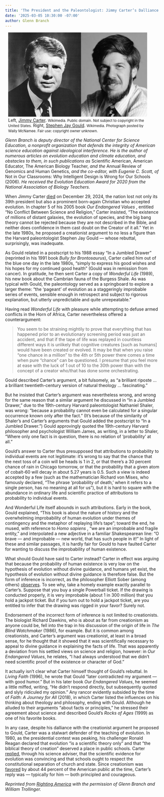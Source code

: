 ```yaml
---
title: 'The President and the Paleontologist: Jimmy Carter’s Dalliance with Creationism and Stephen Jay Gould’s Stumble in Rebutting It'
date: '2025-03-05 10:30:00 -07:00'
author: Glenn Branch
---
```


<figure class="on-the-left-side" style="margin-top: 10px; margin-right: 40px; margin-bottom: 10px; margin-left: 10px;">
<img src="/uploads/2025/Branch_Carter_Gould.jpg" alt="Left, Jimmy Carter. Right, Stephen Jay Gould."/>
<figcaption>Left, <a href="https://commons.wikimedia.org/wiki/File:Jimmy_Carter_1971_a.jpg">Jimmy Carter</a>. <small>Wikimedia. Public domain. Not subject to copyright in the United States.</small> Right, <a href="https://en.wikipedia.org/wiki/File:Stephen_Jay_Gould_2015,_portrait_(unknown_date).jpg">Stephen Jay Gould</a>. <small>Wikimedia. Photograph posted by Wally McNamee. Fair use: copyright owner unknown.</small>
</figcaption>
</figure>

<p><i>Glenn Branch is deputy director of the National Center for Science Education, a nonprofit organization that defends the integrity of American science education against ideological interference. He is the author of numerous articles on evolution education and climate education, and obstacles to them, in such publications as </i>Scientific American, American Educator, The American Biology Teacher, <i>and the </i>Annual Review of Genomics and Human Genetics, <i>and the co-editor, with Eugenie C. Scott, of </i>Not in Our Classrooms: Why Intelligent Design is Wrong for Our Schools (2006). <i> He received the Evolution Education Award for 2020 from the National Association of Biology Teachers.</i></p>

<p>When Jimmy Carter <a href="https://www.nytimes.com/2024/12/29/us/politics/jimmy-carter-dead.html">died</a> on December 29, 2024, the nation lost not only its 39th president but also a prominent born-again Christian who accepted evolution. In chapter 5 of his 2005 book <i>Our Endangered Values </i>, entitled “No Conflict Between Science and Religion,” Carter insisted, “The existence of millions of distant galaxies, the evolution of species, and the big bang theory cannot be rejected because they are not described in the Bible, and neither does confidence in them cast doubt on the Creator of it all.” Yet in the late 1980s, he proposed a creationist argument to no less a figure than the Harvard paleontologist Stephen Jay Gould — whose rebuttal, surprisingly, was inadequate.

<!--more-->

<p>As Gould related in a postscript to his 1988 essay “In a Jumbled Drawer” (reprinted in his 1991 book <i>Bully for Brontosaurus</i>), Carter called him out of the blue one day in the late 1980s, “simply to express his good wishes and his hopes for my continued good health” (Gould was in remission from cancer). In gratitude, he then sent Carter a copy of <i>Wonderful Life</i> (1989), his new book about the Cambrian fauna of the Burgess Shale. As was typical with Gould, the paleontology served as a springboard to explore a larger theme: “the ‘pageant’ of evolution as a staggeringly improbable series of events, sensible enough in retrospect and subject to rigorous explanation, but utterly unpredictable and quite unrepeatable.”</p>

<p>Having read <i>Wonderful Life </i> with pleasure while attempting to defuse armed conflicts in the Horn of Africa, Carter nevertheless offered a counterargument:

<blockquote>You seem to be straining mightily to prove that everything that has happened prior to an evolutionary screening period was just an accident, and that if the tape of life was replayed in countless different ways it is unlikely that cognitive creatures [such as humans] would have been created or evolved. It may be that when you raise “one chance in a million” to the 4th or 5th power there comes a time when pure “chance” can be questioned. I presume that you feel more at ease with the luck of 1 out of 10 to the 30th power than with the concept of a creator who/that has done some orchestrating.</blockquote>

<p>Gould described Carter’s argument, a bit fulsomely, as “a brilliant riposte ... a brilliant twentieth-century version of natural theology ... fascinating.”</p>

<p>But he insisted that Carter’s argument was nevertheless wrong, and wrong for the same reason that a similar argument he discussed in “In a Jumbled Drawer,” due to the 19th-century Harvard paleontologist Nathaniel Shaler, was wrong: “because a probability cannot even be calculated for a singular occurrence known only after the fact.” (It’s because of the similarity of Shaler’s and Carter’s arguments that Gould added the postscript to “In a Jumbled Drawer.”) Gould approvingly quoted the 19th-century Harvard philosopher and psychologist William James, as writing, in a letter to Shaler, “Where only one fact is in question, there is no relation of ‘probability’ at all.”</p>

<p>Gould’s answer to Carter thus presupposed that attributions to probability to individual events are not legitimate: it’s wrong to say that the chance that the next toss of a coin will be heads is 1 in 2, or that there’s a 30 percent chance of rain in Chicago tomorrow, or that the probability that a given atom of cobalt-60 will decay in about 5.27 years is 0.5. Such a view is indeed accepted by a few (such as the mathematician Richard von Mises, who famously declared, “The phrase ‘probability of death,’ when it refers to a single person, has no meaning at all for us”), but it is hard to square with the abundance in ordinary life and scientific practice of attributions to probability to individual events.</p>

<p>And Wonderful Life itself abounds in such attributions. Early in the book, Gould explained, “This book is about the nature of history and the overwhelming improbability of human evolution under themes of contingency and the metaphor of replaying life’s tape”; toward the end, he mused, with reference to <i>Homo sapiens </i>, “we are an improbable and fragile entity,” and interpolated a new adjective in a familiar Shakespearean line: “O brave — and improbable — new world, that has such people in it!” In light of these and similar passages, it is hardly fair for Gould to have faulted Carter for wanting to discuss the improbability of human existence.</p>

<p>What should Gould have said to Carter instead? Carter in effect was arguing that because the probability of human existence is very low on the hypothesis of evolution without divine guidance, and humans yet exist, the hypothesis of evolution without divine guidance is therefore false. But the form of inference is incorrect, as the philosopher Elliott Sober (among others) <a href="https://link.springer.com/article/10.1023/A:1019579220694">observes</a>. To see why, take a homely example exactly parallel to Carter’s. Suppose that you buy a single Powerball ticket. If the drawing is conducted properly, it is very improbable (about 1 in 300 million) that you hold a jackpot ticket. But if you turn out to hold a jackpot ticket, are you entitled to infer that the drawing was rigged in your favor? Surely not.</p>

<p>Endorsement of the incorrect form of inference is not limited to creationists. The biologist Richard Dawkins, who is about as far from creationism as anyone could be, fell into the trap in his discussion of the origin of life in <i>The Blind Watchmaker</i> (1986), for example. But it is common among creationists, and Carter’s argument was creationist, at least in a broad sense, for he thought that it showed that it was scientifically necessary to appeal to divine guidance in explaining the facts of life. That was apparently a deviation from his settled views on science and religion, however: in <i>Our Endangered Values</i>, he relates, “I had always understood that we didn’t need scientific proof of the existence or character of God.”</p>

<p>It actually isn’t clear what Carter himself thought of Gould’s rebuttal. In <i>Living Faith</i> (1996), he wrote that Gould “later contradicted my argument — with good humor.” But in his later book <i>Our Endangered Values</i>, he seemed a little miffed, writing, “He didn’t respond directly, but subsequently quoted and slyly ridiculed my opinion.” Any rancor evidently subsided by the time of <i>Faith: A Journey for All</i> (2018), in which Carter listed the influences on his thinking about theology and philosophy, ending with Gould. Although he alluded to their arguments “about facts or principles,” he stressed their agreement about science and described Gould’s <i>Rocks of Ages</i> (1999) as one of his favorite books.</p>

<p>In any case, despite his dalliance with the creationist argument he proposed to Gould, Carter was a stalwart defender of the teaching of evolution. In 1980, as the presidential contest was peaking, his challenger Ronald Reagan declared that evolution “is a scientific theory only” and that “the biblical theory of creation” deserved a place in public schools. Carter <a href="https://www.science.org/doi/10.1126/science.210.4465.35">replied</a>, through his science adviser, that the scientific evidence for evolution was convincing and that schools ought to respect the constitutional separation of church and state. Since creationism was <a href="https://news.gallup.com/poll/21814/evolution-creationism-intelligent-design.aspx">favored</a> by about 44 percent of the American public at the time, Carter’s reply was — typically for him — both principled and courageous.</p>

<i>Reprinted from <a href="https://rightingamerica.net/the-president-and-the-paleontologist-jimmy-carters-dalliance-with-creationism-and-stephen-jay-goulds-stumble-in-rebutting-it/"> Righting America</a> with the permission of Glenn Branch and William Trollinger.</i>
